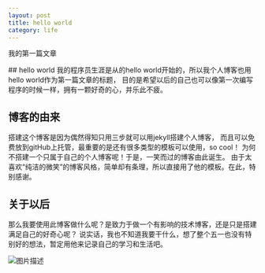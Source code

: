 ```yaml
---
layout: post
title: hello world
category: life
---
```


<p>我的第一篇文章</p>
## hello world
我的程序员生涯是从的hello world开始的，所以我个人博客也用hello world作为第一篇文章的标题，
目的是希望以后的自己也可以像第一次编写程序的时候一样，拥有一颗好奇的心，并乐此不疲。

## 博客的由来
搭建这个博客是因为偶然得知只用三步就可以用jekyll搭建个人博客，
而且可以免费放到gitHub上托管，最重要的是还有很多类型的模板可以使用，so cool！
为何不搭建一个只属于自己的个人博客呢！于是，一笑而过的博客由此诞生。
由于太喜欢“纯洁的微笑”的博客风格，简单却有条理，所以直接用了他的模板。在此，特别感谢。

## 关于以后
那么我要使用此博客做什么呢？是致力于做一个有影响的技术博客，还是只是搭建满足自己的好奇心呢？
说实话，我也不知道我要干什么，想了整个五一也没有特别好的想法，暂定用他来记录自己的学习和生活吧。

![图片描述](http://www.laughitover.com/assets/images/2018/timg.jpg)